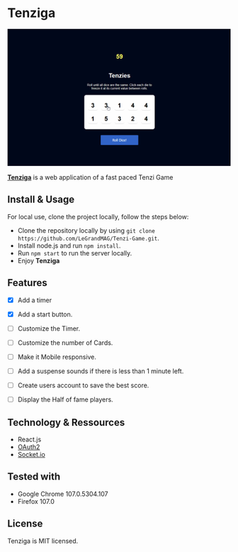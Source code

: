 # Tenziga

![image](https://github.com/243Studio/gif/raw/main/tenzi.gif)

**[Tenziga](https://magmukendi.me/Tenzi-Game)** is a web application of a fast paced Tenzi Game




## Install & Usage

For local use, clone the project locally, follow the steps below:

- Clone the repository locally by using `git clone https://github.com/LeGrandMAG/Tenzi-Game.git`.
- Install node.js and run `npm install`.
- Run `npm start` to run the server locally.
- Enjoy **Tenziga**

## Features

- [X] Add a timer
- [X] Add a start button.
- [ ] Customize the Timer.
- [ ] Customize the number of Cards.
- [ ] Make it Mobile responsive.
- [ ] Add a suspense sounds if there is less than 1 minute left.
- [ ] Create users account to save the best score.
- [ ] Display the Half of fame players.


## Technology & Ressources

- React.js
- [OAuth2](https://oauth.net/2/)
- [Socket.io](https://socket.io/)


## Tested with
- Google Chrome 107.0.5304.107
- Firefox 107.0

## License
Tenziga is MIT licensed.


